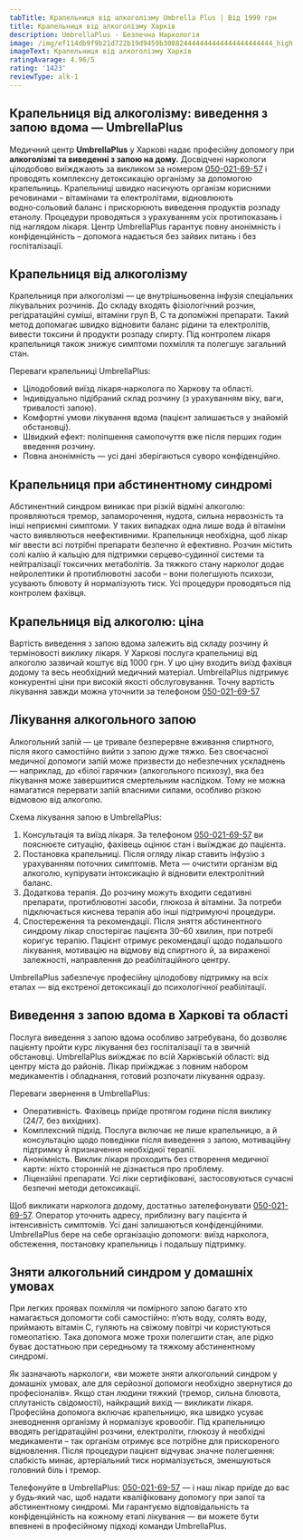 ```yaml
---
tabTitle: Крапельниця від алкоголізму Umbrella Plus | Від 1999 грн
title: Крапельниця від алкоголізму Харків
description: UmbrellaPlus - Безпечна Наркологія
image: /img/ef114db9f9b21d722b19d9459b308824444444444444444444444_high.jpg
imageText: Крапельниця від алкоголізму Харків
ratingAvarage: 4.96/5
rating: '1423'
reviewType: alk-1
---
```


## Крапельниця від алкоголізму: виведення з запою вдома — UmbrellaPlus

Медичний центр **UmbrellaPlus** у Харкові надає професійну допомогу при **алкоголізмі та виведенні з запою на дому.** Досвідчені наркологи цілодобово виїжджають за викликом за номером [050-021-69-57](tel:0500216957) і проводять комплексну детоксикацію організму за допомогою крапельниць. Крапельниці швидко насичують організм корисними речовинами – вітамінами та електролітами, відновлюють водно‑сольовий баланс і прискорюють виведення продуктів розпаду етанолу. Процедури проводяться з урахуванням усіх протипоказань і під наглядом лікаря. Центр UmbrellaPlus гарантує повну анонімність і конфіденційність – допомога надається без зайвих питань і без госпіталізації.

## Крапельниця від алкоголізму

Крапельниця при алкоголізмі — це внутрішньовенна інфузія спеціальних лікувальних розчинів. До складу входять фізіологічний розчин, регідратаційні суміші, вітаміни груп B, C та допоміжні препарати. Такий метод допомагає швидко відновити баланс рідини та електролітів, вивести токсини й продукти розпаду спирту. Під контролем лікаря крапельниця також знижує симптоми похмілля та полегшує загальний стан.

Переваги крапельниці UmbrellaPlus:

* Цілодобовий виїзд лікаря‑нарколога по Харкову та області.
* Індивідуально підібраний склад розчину (з урахуванням віку, ваги, тривалості запою).
* Комфортні умови лікування вдома (пацієнт залишається у знайомій обстановці).
* Швидкий ефект: поліпшення самопочуття вже після перших годин введення розчину.
* Повна анонімність — усі дані зберігаються суворо конфіденційно.

## Крапельниця при абстинентному синдромі

Абстинентний синдром виникає при різкій відміні алкоголю: проявляються тремор, запаморочення, нудота, сильна нервозність та інші неприємні симптоми. У таких випадках одна лише вода й вітаміни часто виявляються неефективними. Крапельниця необхідна, щоб лікар міг ввести всі потрібні препарати безпечно й ефективно. Розчин містить солі калію й кальцію для підтримки серцево‑судинної системи та нейтралізації токсичних метаболітів. За тяжкого стану нарколог додає нейролептики й протиблювотні засоби – вони полегшують психози, усувають блювоту й нормалізують тиск. Усі процедури проводяться під контролем фахівця.

## Крапельниця від алкоголю: ціна

Вартість виведення з запою вдома залежить від складу розчину й терміновості виклику лікаря. У Харкові послуга крапельниці від алкоголю зазвичай коштує від 1000 грн. У цю ціну входить виїзд фахівця додому та весь необхідний медичний матеріал. UmbrellaPlus підтримує конкурентні ціни при високій якості обслуговування. Точну вартість лікування завжди можна уточнити за телефоном [050-021-69-57](tel:0500216957)

## Лікування алкогольного запою

Алкогольний запій — це тривале безперервне вживання спиртного, після якого самостійно вийти з запою дуже тяжко. Без своєчасної медичної допомоги запій може призвести до небезпечних ускладнень — наприклад, до «білої гарячки» (алкогольного психозу), яка без лікування може завершитися смертельним наслідком. Тому не можна намагатися перервати запій власними силами, особливо різкою відмовою від алкоголю.

Схема лікування запою в UmbrellaPlus:

1. Консультація та виїзд лікаря. За телефоном [050-021-69-57](tel:0500216957) ви пояснюєте ситуацію, фахівець оцінює стан і выїжджає до пацієнта.
2. Постановка крапельниці. Після огляду лікар ставить інфузію з урахуванням поточних симптомів. Мета — очистити організм від алкоголю, купірувати інтоксикацію й відновити електролітний баланс.
3. Додаткова терапія. До розчину можуть входити седативні препарати, протиблювотні засоби, глюкоза й вітаміни. За потреби підключається киснева терапія або інші підтримуючі процедури.
4. Спостереження та рекомендації. Після зняття абстинентного синдрому лікар спостерігає пацієнта 30–60 хвилин, при потребі коригує терапію. Пацієнт отримує рекомендації щодо подальшого лікування, мотивацію на відмову від спиртного й, за вираженої залежності, направлення до реабілітаційного центру.

UmbrellaPlus забезпечує професійну цілодобову підтримку на всіх етапах — від екстреної детоксикації до психологічної реабілітації.

## Виведення з запою вдома в Харкові та області

Послуга виведення з запою вдома особливо затребувана, бо дозволяє пацієнту пройти курс лікування без госпіталізації та в звичній обстановці. UmbrellaPlus виїжджає по всій Харківській області: від центру міста до районів. Лікар приїжджає з повним набором медикаментів і обладнання, готовий розпочати лікування одразу.

Переваги звернення в UmbrellaPlus:

* Оперативність. Фахівець приїде протягом години після виклику (24/7, без вихідних).
* Комплексний підхід. Послуга включає не лише крапельницю, а й консультацію щодо поведінки після виведення з запою, мотиваційну підтримку й призначення необхідної терапії.
* Анонімність. Виклик лікаря проходить без створення медичної карти: ніхто сторонній не дізнається про проблему.
* Ліцензійні препарати. Усі ліки сертифіковані, застосовуються сучасні безпечні методи детоксикації.

Щоб викликати нарколога додому, достатньо зателефонувати [050-021-69-57](tel:0500216957). Оператор уточнить адресу, приблизну вагу пацієнта й інтенсивність симптомів. Усі дані залишаються конфіденційними. UmbrellaPlus бере на себе організацію допомоги: виїзд нарколога, обстеження, постановку крапельниць і подальшу підтримку.

## Зняти алкогольний синдром у домашніх умовах

При легких проявах похмілля чи помірного запою багато хто намагається допомогти собі самостійно: п’ють воду, солять воду, приймають вітамін C, гуляють на свіжому повітрі чи користуються гомеопатією. Така допомога може трохи полегшити стан, але рідко буває достатньою при середньому та тяжкому абстинентному синдромі.

Як зазначають наркологи, «ви можете зняти алкогольний синдром у домашніх умовах, але для серйозної допомоги необхідно звернутися до професіоналів». Якщо стан людини тяжкий (тремор, сильна блювота, сплутаність свідомості), найкращий вихід — викликати лікаря. Професійна допомога включає крапельницю, яка швидко усуває зневоднення організму й нормалізує кровообіг. Під крапельницю вводять регідратаційні розчини, електроліти, глюкозу й необхідні медикаменти – так організм отримує все потрібне для прискореного відновлення. Після процедури пацієнт відчуває значне полегшення: слабкість минає, артеріальний тиск нормалізується, зменшуються головний біль і тремор.

Телефонуйте в UmbrellaPlus: [050-021-69-57](tel:0500216957) — і наш лікар приїде до вас у будь‑який час, щоб надати кваліфіковану допомогу при запої та абстинентному синдромі. Ми гарантуємо відповідальність та конфіденційність на кожному етапі лікування — ви можете бути впевнені в професійному підході команди UmbrellaPlus.
